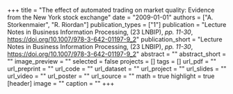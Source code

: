 +++
title = "The effect of automated trading on market quality: Evidence from the New York stock exchange"
date = "2009-01-01"
authors = ["A. Storkenmaier", "R. Riordan"]
publication_types = ["1"]
publication = "Lecture Notes in Business Information Processing, (23 LNBIP), _pp. 11-30_, https://doi.org/10.1007/978-3-642-01197-9_2"
publication_short = "Lecture Notes in Business Information Processing, (23 LNBIP), _pp. 11-30_, https://doi.org/10.1007/978-3-642-01197-9_2"
abstract = ""
abstract_short = ""
image_preview = ""
selected = false
projects = []
tags = []
url_pdf = ""
url_preprint = ""
url_code = ""
url_dataset = ""
url_project = ""
url_slides = ""
url_video = ""
url_poster = ""
url_source = ""
math = true
highlight = true
[header]
image = ""
caption = ""
+++
